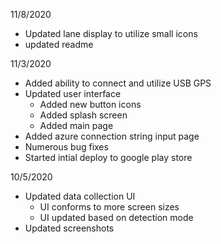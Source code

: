 11/8/2020
- Updated lane display to utilize small icons
- updated readme

11/3/2020
- Added ability to connect and utilize USB GPS
- Updated user interface
  - Added new button icons
  - Added splash screen
  - Added main page
- Added azure connection string input page
- Numerous bug fixes
- Started intial deploy to google play store

10/5/2020
- Updated data collection UI
  - UI conforms to more screen sizes
  - UI updated based on detection mode
- Updated screenshots
